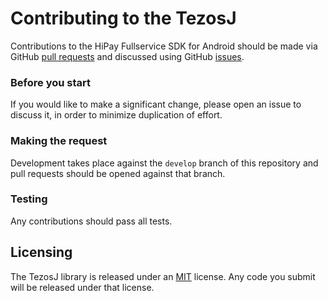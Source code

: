 # Contributing to the TezosJ

Contributions to the HiPay Fullservice SDK for Android should be made via GitHub [pull
requests][pull-requests] and discussed using
GitHub [issues][issues].

### Before you start

If you would like to make a significant change, please open
an issue to discuss it, in order to minimize duplication of effort.

### Making the request

Development takes place against the `develop` branch of this repository and pull
requests should be opened against that branch.

### Testing

Any contributions should pass all tests.

## Licensing

The TezosJ library is released under an [MIT][project-license] license. Any code you submit will be
released under that license.

[project-license]: LICENSE.md

[pull-requests]: https://github.com/LMilfont/TezosJ/pulls
[issues]: https://github.com/LMilfont/TezosJ/issues
